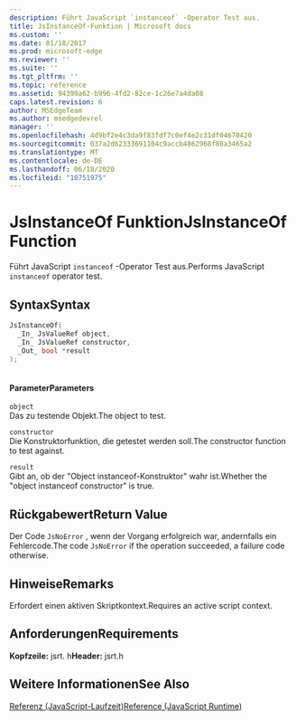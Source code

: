 ```yaml
---
description: Führt JavaScript `instanceof` -Operator Test aus.
title: JsInstanceOf-Funktion | Microsoft docs
ms.custom: ''
ms.date: 01/18/2017
ms.prod: microsoft-edge
ms.reviewer: ''
ms.suite: ''
ms.tgt_pltfrm: ''
ms.topic: reference
ms.assetid: 94399a62-b996-4fd2-82ce-1c26e7a4da08
caps.latest.revision: 6
author: MSEdgeTeam
ms.author: msedgedevrel
manager: ''
ms.openlocfilehash: 4d9bf2e4c3da9f83fdf7c0ef4e2c31df04670420
ms.sourcegitcommit: 037a2d62333691104c9accb4862968f80a3465a2
ms.translationtype: MT
ms.contentlocale: de-DE
ms.lasthandoff: 06/18/2020
ms.locfileid: "10751975"
---
```

# <span data-ttu-id="554dc-103">JsInstanceOf Funktion</span><span class="sxs-lookup"><span data-stu-id="554dc-103">JsInstanceOf Function</span></span>
<span data-ttu-id="554dc-104">Führt JavaScript `instanceof` -Operator Test aus.</span><span class="sxs-lookup"><span data-stu-id="554dc-104">Performs JavaScript `instanceof` operator test.</span></span>  
  
## <span data-ttu-id="554dc-105">Syntax</span><span class="sxs-lookup"><span data-stu-id="554dc-105">Syntax</span></span>  
  
```cpp  
JsInstanceOf(   
  _In_ JsValueRef object,  
  _In_ JsValueRef constructor,  
  _Out_ bool *result  
);  
  
```  
  
#### <span data-ttu-id="554dc-106">Parameter</span><span class="sxs-lookup"><span data-stu-id="554dc-106">Parameters</span></span>  
 `object`  
 <span data-ttu-id="554dc-107">Das zu testende Objekt.</span><span class="sxs-lookup"><span data-stu-id="554dc-107">The object to test.</span></span>  
  
 `constructor`  
 <span data-ttu-id="554dc-108">Die Konstruktorfunktion, die getestet werden soll.</span><span class="sxs-lookup"><span data-stu-id="554dc-108">The constructor function to test against.</span></span>  
  
 `result`  
 <span data-ttu-id="554dc-109">Gibt an, ob der "Object instanceof-Konstruktor" wahr ist.</span><span class="sxs-lookup"><span data-stu-id="554dc-109">Whether the "object instanceof constructor" is true.</span></span>  
  
## <span data-ttu-id="554dc-110">Rückgabewert</span><span class="sxs-lookup"><span data-stu-id="554dc-110">Return Value</span></span>  
 <span data-ttu-id="554dc-111">Der Code `JsNoError` , wenn der Vorgang erfolgreich war, andernfalls ein Fehlercode.</span><span class="sxs-lookup"><span data-stu-id="554dc-111">The code `JsNoError` if the operation succeeded, a failure code otherwise.</span></span>  
  
## <span data-ttu-id="554dc-112">Hinweise</span><span class="sxs-lookup"><span data-stu-id="554dc-112">Remarks</span></span>  
 <span data-ttu-id="554dc-113">Erfordert einen aktiven Skriptkontext.</span><span class="sxs-lookup"><span data-stu-id="554dc-113">Requires an active script context.</span></span>  
  
## <span data-ttu-id="554dc-114">Anforderungen</span><span class="sxs-lookup"><span data-stu-id="554dc-114">Requirements</span></span>  
 <span data-ttu-id="554dc-115">**Kopfzeile:** jsrt. h</span><span class="sxs-lookup"><span data-stu-id="554dc-115">**Header:** jsrt.h</span></span>  
  
## <span data-ttu-id="554dc-116">Weitere Informationen</span><span class="sxs-lookup"><span data-stu-id="554dc-116">See Also</span></span>  
 [<span data-ttu-id="554dc-117">Referenz (JavaScript-Laufzeit)</span><span class="sxs-lookup"><span data-stu-id="554dc-117">Reference (JavaScript Runtime)</span></span>](../chakra-hosting/reference-javascript-runtime.md)
